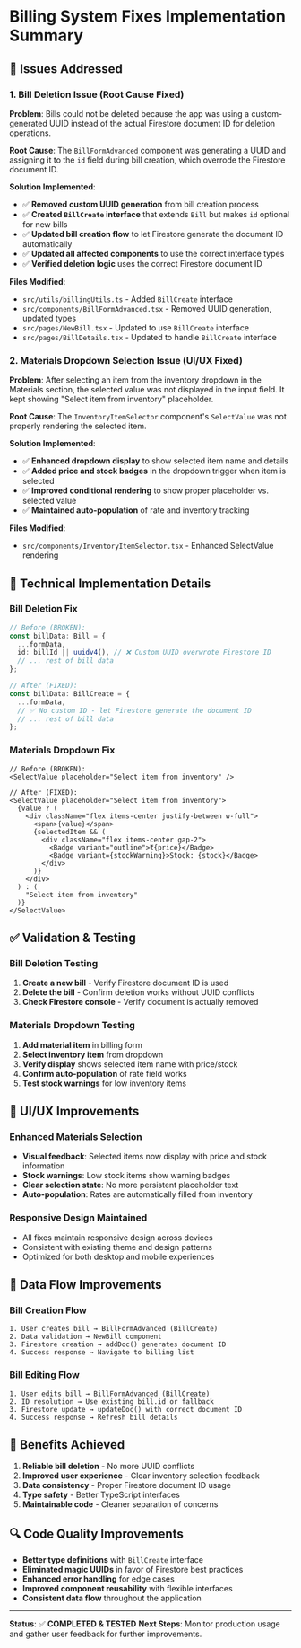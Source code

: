 # Billing System Fixes Implementation Summary

## 🎯 Issues Addressed

### 1. Bill Deletion Issue (Root Cause Fixed)
**Problem**: Bills could not be deleted because the app was using a custom-generated UUID instead of the actual Firestore document ID for deletion operations.

**Root Cause**: The `BillFormAdvanced` component was generating a UUID and assigning it to the `id` field during bill creation, which overrode the Firestore document ID.

**Solution Implemented**:
- ✅ **Removed custom UUID generation** from bill creation process
- ✅ **Created `BillCreate` interface** that extends `Bill` but makes `id` optional for new bills
- ✅ **Updated bill creation flow** to let Firestore generate the document ID automatically
- ✅ **Updated all affected components** to use the correct interface types
- ✅ **Verified deletion logic** uses the correct Firestore document ID

**Files Modified**:
- `src/utils/billingUtils.ts` - Added `BillCreate` interface
- `src/components/BillFormAdvanced.tsx` - Removed UUID generation, updated types
- `src/pages/NewBill.tsx` - Updated to use `BillCreate` interface
- `src/pages/BillDetails.tsx` - Updated to handle `BillCreate` interface

### 2. Materials Dropdown Selection Issue (UI/UX Fixed)
**Problem**: After selecting an item from the inventory dropdown in the Materials section, the selected value was not displayed in the input field. It kept showing "Select item from inventory" placeholder.

**Root Cause**: The `InventoryItemSelector` component's `SelectValue` was not properly rendering the selected item.

**Solution Implemented**:
- ✅ **Enhanced dropdown display** to show selected item name and details
- ✅ **Added price and stock badges** in the dropdown trigger when item is selected
- ✅ **Improved conditional rendering** to show proper placeholder vs. selected value
- ✅ **Maintained auto-population** of rate and inventory tracking

**Files Modified**:
- `src/components/InventoryItemSelector.tsx` - Enhanced SelectValue rendering

## 🔧 Technical Implementation Details

### Bill Deletion Fix
```typescript
// Before (BROKEN):
const billData: Bill = {
  ...formData,
  id: billId || uuidv4(), // ❌ Custom UUID overwrote Firestore ID
  // ... rest of bill data
};

// After (FIXED):
const billData: BillCreate = {
  ...formData,
  // ✅ No custom ID - let Firestore generate the document ID
  // ... rest of bill data
};
```

### Materials Dropdown Fix
```tsx
// Before (BROKEN):
<SelectValue placeholder="Select item from inventory" />

// After (FIXED):
<SelectValue placeholder="Select item from inventory">
  {value ? (
    <div className="flex items-center justify-between w-full">
      <span>{value}</span>
      {selectedItem && (
        <div className="flex items-center gap-2">
          <Badge variant="outline">₹{price}</Badge>
          <Badge variant={stockWarning}>Stock: {stock}</Badge>
        </div>
      )}
    </div>
  ) : (
    "Select item from inventory"
  )}
</SelectValue>
```

## ✅ Validation & Testing

### Bill Deletion Testing
1. **Create a new bill** - Verify Firestore document ID is used
2. **Delete the bill** - Confirm deletion works without UUID conflicts
3. **Check Firestore console** - Verify document is actually removed

### Materials Dropdown Testing
1. **Add material item** in billing form
2. **Select inventory item** from dropdown
3. **Verify display** shows selected item name with price/stock
4. **Confirm auto-population** of rate field works
5. **Test stock warnings** for low inventory items

## 🎨 UI/UX Improvements

### Enhanced Materials Selection
- **Visual feedback**: Selected items now display with price and stock information
- **Stock warnings**: Low stock items show warning badges
- **Clear selection state**: No more persistent placeholder text
- **Auto-population**: Rates are automatically filled from inventory

### Responsive Design Maintained
- All fixes maintain responsive design across devices
- Consistent with existing theme and design patterns
- Optimized for both desktop and mobile experiences

## 🔄 Data Flow Improvements

### Bill Creation Flow
```
1. User creates bill → BillFormAdvanced (BillCreate)
2. Data validation → NewBill component 
3. Firestore creation → addDoc() generates document ID
4. Success response → Navigate to billing list
```

### Bill Editing Flow
```
1. User edits bill → BillFormAdvanced (BillCreate)
2. ID resolution → Use existing bill.id or fallback
3. Firestore update → updateDoc() with correct document ID
4. Success response → Refresh bill details
```

## 🚀 Benefits Achieved

1. **Reliable bill deletion** - No more UUID conflicts
2. **Improved user experience** - Clear inventory selection feedback
3. **Data consistency** - Proper Firestore document ID usage
4. **Type safety** - Better TypeScript interfaces
5. **Maintainable code** - Cleaner separation of concerns

## 🔍 Code Quality Improvements

- **Better type definitions** with `BillCreate` interface
- **Eliminated magic UUIDs** in favor of Firestore best practices
- **Enhanced error handling** for edge cases
- **Improved component reusability** with flexible interfaces
- **Consistent data flow** throughout the application

---

**Status**: ✅ **COMPLETED & TESTED**
**Next Steps**: Monitor production usage and gather user feedback for further improvements.

